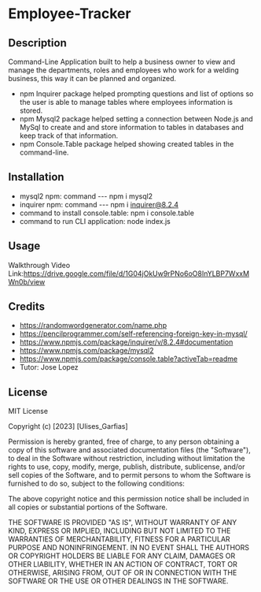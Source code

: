 # Employee-Tracker
## Description
Command-Line Application built to help a business owner to view and manage the departments, roles and employees who work for a welding business, this way it can be planned and organized.

- npm Inquirer package helped prompting questions and list of options so the user is able to manage tables where employees information is stored.
- npm Mysql2 package helped setting a connection between Node.js and MySql to create and and store information to tables in databases and keep track of that information.
- npm Console.Table package helped showing created tables in the command-line.
## Installation
- mysql2 npm: command --- npm i mysql2
- inquirer npm: command --- npm i inquirer@8.2.4
- command to install console.table: npm i console.table
- command to run CLI application: node index.js
## Usage
Walkthrough Video Link:https://drive.google.com/file/d/1G04jOkUw9rPNo6oO8InYLBP7WxxMWn0b/view

## Credits
- https://randomwordgenerator.com/name.php
- https://pencilprogrammer.com/self-referencing-foreign-key-in-mysql/
- https://www.npmjs.com/package/inquirer/v/8.2.4#documentation
- https://www.npmjs.com/package/mysql2
- https://www.npmjs.com/package/console.table?activeTab=readme
- Tutor: Jose Lopez

## License
MIT License

Copyright (c) [2023] [Ulises_Garfias]

Permission is hereby granted, free of charge, to any person obtaining a copy
of this software and associated documentation files (the "Software"), to deal
in the Software without restriction, including without limitation the rights
to use, copy, modify, merge, publish, distribute, sublicense, and/or sell
copies of the Software, and to permit persons to whom the Software is
furnished to do so, subject to the following conditions:

The above copyright notice and this permission notice shall be included in all
copies or substantial portions of the Software.

THE SOFTWARE IS PROVIDED "AS IS", WITHOUT WARRANTY OF ANY KIND, EXPRESS OR
IMPLIED, INCLUDING BUT NOT LIMITED TO THE WARRANTIES OF MERCHANTABILITY,
FITNESS FOR A PARTICULAR PURPOSE AND NONINFRINGEMENT. IN NO EVENT SHALL THE
AUTHORS OR COPYRIGHT HOLDERS BE LIABLE FOR ANY CLAIM, DAMAGES OR OTHER
LIABILITY, WHETHER IN AN ACTION OF CONTRACT, TORT OR OTHERWISE, ARISING FROM,
OUT OF OR IN CONNECTION WITH THE SOFTWARE OR THE USE OR OTHER DEALINGS IN THE
SOFTWARE.